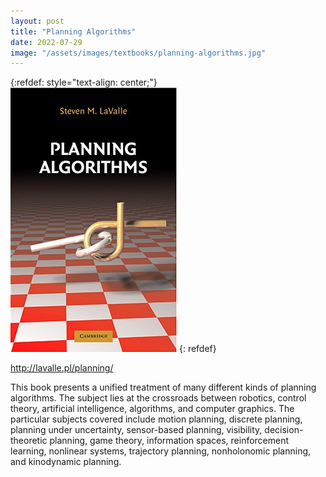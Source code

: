 ```yaml
---
layout: post
title: "Planning Algorithms"
date: 2022-07-29
image: "/assets/images/textbooks/planning-algorithms.jpg"
---
```


{:refdef: style="text-align: center;"}
![planning-algorithms](/assets/images/textbooks/planning-algorithms.jpg)
{: refdef}

http://lavalle.pl/planning/

This book presents a unified treatment of many different kinds of planning algorithms. The subject lies at the crossroads between robotics, control theory, artificial intelligence, algorithms, and computer graphics. The particular subjects covered include motion planning, discrete planning, planning under uncertainty, sensor-based planning, visibility, decision-theoretic planning, game theory, information spaces, reinforcement learning, nonlinear systems, trajectory planning, nonholonomic planning, and kinodynamic planning.